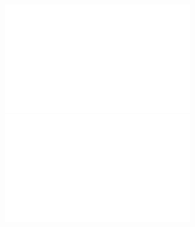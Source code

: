 ![](https://raw.githubusercontent.com/ReionChan/github-stats/refs/heads/master/generated/overview.svg)
![](https://raw.githubusercontent.com/ReionChan/github-stats/refs/heads/master/generated/languages.svg)

